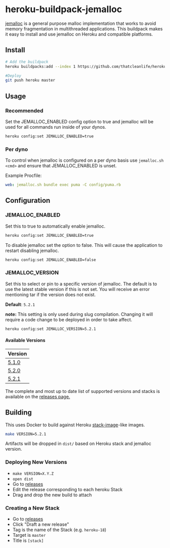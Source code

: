 # heroku-buildpack-jemalloc

[jemalloc](http://jemalloc.net/) is a general purpose malloc implementation
that works to avoid memory fragmentation in multithreaded applications. This
buildpack makes it easy to install and use jemalloc on Heroku and compatible
platforms.

## Install

```bash
# Add the buildpack
heroku buildpacks:add --index 1 https://github.com/thatcleanlife/heroku-buildpack-jemalloc.git

#Deploy
git push heroku master
```

## Usage

### Recommended

Set the JEMALLOC_ENABLED config option to true and jemalloc will be used for
all commands run inside of your dynos.

```bash
heroku config:set JEMALLOC_ENABLED=true
```

### Per dyno

To control when jemalloc is configured on a per dyno basis use
`jemalloc.sh <cmd>` and ensure that JEMALLOC_ENABLED is unset.

Example Procfile:
```yaml
web: jemalloc.sh bundle exec puma -C config/puma.rb
```

## Configuration

### JEMALLOC_ENABLED

Set this to true to automatically enable jemalloc.

```bash
heroku config:set JEMALLOC_ENABLED=true
```

To disable jemalloc set the option to false. This will cause the application to
restart disabling jemalloc.

```bash
heroku config:set JEMALLOC_ENABLED=false
```

### JEMALLOC_VERSION

Set this to select or pin to a specific version of jemalloc. The default is to
use the latest stable version if this is not set. You will receive an error
mentioning tar if the version does not exist.

**Default**: `5.2.1`

**note:** This setting is only used during slug compilation. Changing it will
require a code change to be deployed in order to take affect.

```bash
heroku config:set JEMALLOC_VERSION=5.2.1
```

#### Available Versions

| Version |
| ------- |
| [5.1.0](https://github.com/jemalloc/jemalloc/releases/tag/5.1.0) |
| [5.2.0](https://github.com/jemalloc/jemalloc/releases/tag/5.2.0) |
| [5.2.1](https://github.com/jemalloc/jemalloc/releases/tag/5.2.1) |

The complete and most up to date list of supported versions and stacks is
available on the [releases page.](https://github.com/thatcleanlife/heroku-buildpack-jemalloc/releases)

## Building

This uses Docker to build against Heroku
[stack-image](https://github.com/heroku/stack-images)-like images.

```bash
make VERSION=5.2.1
```

Artifacts will be dropped in `dist/` based on Heroku stack and jemalloc version.

### Deploying New Versions

- `make VERSION=X.Y.Z`
- `open dist`
- Go to [releases](https://github.com/thatcleanlife/heroku-buildpack-jemalloc/releases)
- Edit the release corresponding to each heroku Stack
- Drag and drop the new build to attach

### Creating a New Stack
- Go to [releases](https://github.com/thatcleanlife/heroku-buildpack-jemalloc/releases)
- Click "Draft a new release"
- Tag is the name of the Stack (e.g. `heroku-18`)
- Target is `master`
- Title is `[stack]`